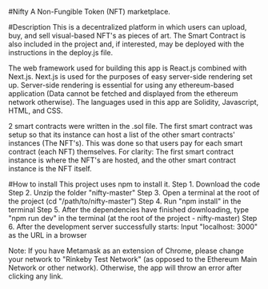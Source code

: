 #Nifty 
A Non-Fungible Token (NFT) marketplace. 

#Description
This is a decentralized platform in which users can upload, buy, and sell visual-based NFT's as pieces of art. The Smart Contract is also included in the project and, if interested, may be deployed with the instructions in the deploy.js file. 

The web framework used for building this app is React.js combined with Next.js. Next.js is used for the purposes of easy server-side rendering set up. Server-side rendering is essential for using any ethereum-based application (Data cannot be fetched and displayed from the ethereum network otherwise). The languages used in this app are Solidity, Javascript, HTML, and CSS. 

2 smart contracts were written in the .sol file. The first smart contract was setup so that its instance can host a list of the other smart contracts' instances (The NFT's). This was done so that users pay for each smart contract (each NFT) themselves. For clarity: The first smart contract instance is where the NFT's are hosted, and the other smart contract instance is the NFT itself.  

#How to install
This project uses npm to install it. 
Step 1. Download the code
Step 2. Unzip the folder "nifty-master"
Step 3. Open a terminal at the root of the project (cd "/path/to/nifty-master") 
Step 4. Run "npm install" in the terminal
Step 5. After the dependencies have finished downloading, type "npm run dev" in the terminal (at the root of the project - nifty-master)
Step 6. After the development server successfully starts: Input "localhost: 3000" as the URL in a browser

Note: If you have Metamask as an extension of Chrome, please change your network to "Rinkeby Test Network" (as opposed to the Ethereum Main Network or other network). Otherwise, the app will throw an error after clicking any link.




